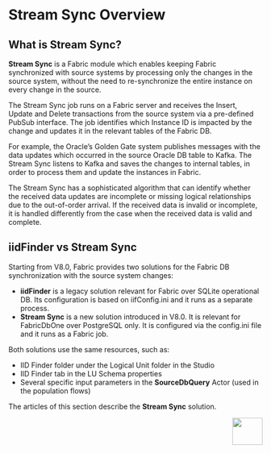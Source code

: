 # Stream Sync Overview

## What is Stream Sync?

**Stream Sync** is a Fabric module which enables keeping Fabric synchronized with source systems by processing only the changes in the source system, without the need to re-synchronize the entire instance on every change in the source.

The Stream Sync job runs on a Fabric server and receives the Insert, Update and Delete transactions from the source system via a pre-defined PubSub interface. The job identifies which Instance ID is impacted by the change and updates it in the relevant tables of the Fabric DB. 

For example, the Oracle’s Golden Gate system publishes messages with the data updates which occurred in the source Oracle DB table to Kafka. The Stream Sync listens to Kafka and saves the changes to internal tables, in order to process them and update the instances in Fabric.

The Stream Sync has a sophisticated algorithm that can identify whether the received data updates are incomplete or missing logical relationships due to the out-of-order arrival. If the received data is invalid or incomplete, it is handled differently from the case when the received data is valid and complete.

## iidFinder vs Stream Sync

Starting from V8.0, Fabric provides two solutions for the Fabric DB synchronization with the source system changes:

*  **iidFinder** is a legacy solution relevant for Fabric over SQLite operational DB. Its configuration is based on iifConfig.ini and it runs as a separate process.
* **Stream Sync** is a new solution introduced in V8.0. It is relevant for FabricDbOne over PostgreSQL only. It is configured via the config.ini file and it runs as a Fabric job.

Both solutions use the same resources, such as:

* IID Finder folder under the Logical Unit folder in the Studio
* IID Finder tab in the LU Schema properties
* Several specific input parameters in the **SourceDbQuery** Actor (used in the population flows)

The articles of this section describe the **Stream Sync** solution.



[<img align="right" width="60" height="54" src="/articles/images/Next.png">](02_stream_sync_architecture.md) 